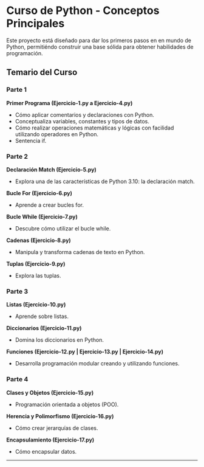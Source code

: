 # Curso de Python - Conceptos Principales

Este proyecto está diseñado para dar los primeros pasos en en mundo de Python, permitiéndo
construir una base sólida para obtener habilidades de programación. 

## Temario del Curso

### **Parte 1**

   **Primer Programa (Ejercicio-1.py a Ejercicio-4.py)**
   - Cómo aplicar comentarios y declaraciones  con Python.
   - Conceptualiza variables, constantes y tipos de datos.
   - Cómo realizar operaciones matemáticas y lógicas con facilidad utilizando operadores en Python.
   - Sentencia if.

### **Parte 2**

   **Declaración Match (Ejercicio-5.py)**
   - Explora una de las características de Python 3.10: la declaración match.  

   **Bucle For (Ejercicio-6.py)**
   - Aprende a crear bucles for.  

   **Bucle While (Ejercicio-7.py)**
   - Descubre cómo utilizar el bucle while.  

   **Cadenas (Ejercicio-8.py)**
   - Manipula y transforma cadenas de texto en Python.  

   **Tuplas (Ejercicio-9.py)**
   - Explora las tuplas.

### **Parte 3**

   **Listas (Ejercicio-10.py)**
   - Aprende sobre listas.  

   **Diccionarios (Ejercicio-11.py)**
   - Domina los diccionarios en Python.  

   **Funciones (Ejercicio-12.py | Ejercicio-13.py | Ejercicio-14.py)**
   - Desarrolla programación modular creando y utilizando funciones.

### **Parte 4**


   **Clases y Objetos (Ejercicio-15.py)**
   - Programación orientada a objetos (POO).  

   **Herencia y Polimorfismo (Ejercicio-16.py)**
   - Cómo crear jerarquías de clases.  
   
   **Encapsulamiento (Ejercicio-17.py)**
   - Cómo encapsular datos.

---
